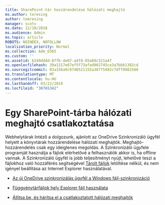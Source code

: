 ```yaml
---
title: SharePoint-tár hozzárendelése hálózati meghajtó
ms.author: toresing
author: tomresing
manager: scotv
ms.date: 12/10/2018
ms.audience: Admin
ms.topic: article
ROBOTS: NOINDEX, NOFOLLOW
localization_priority: Normal
ms.collection: Adm_O365
ms.custom: ''
ms.assetid: b249dddd-87fb-4e07-a4f8-05a0dc521a47
ms.openlocfilehash: 39a1317e67ef5f73afad902745ce3a7bbb1382cd
ms.sourcegitcommit: 03a156a9c9740521155a30775492c7dff0982588
ms.translationtype: MT
ms.contentlocale: hu-HU
ms.lasthandoff: 03/22/2019
ms.locfileid: "30765342"
---
```

# <a name="map-a-sharepoint-library-to-a-network-drive"></a>Egy SharePoint-tárba hálózati meghajtó csatlakoztatása

Webhelytárak Intéző a dolgozunk, ajánlott az OneDrive Szinkronizáló ügyfél helyett a könyvtárak hozzárendelése hálózati meghajtók. Meghajtó-hozzárendelés csak egy ideiglenes megoldás. A Szinkronizáló ügyfele programját használja a fájlok elérhetővé a felhasználók akkor is, ha offline vannak. A Szinkronizáló ügyfél is jobb teljesítményt nyújt, lehetővé teszi a fájlokhoz való hozzáférés segítségével [Tárolt fájlok](https://support.office.com/article/Learn-about-OneDrive-Files-On-Demand-0E6860D3-D9F3-4971-B321-7092438FB38E) letöltése nélkül, és nem igényel beállítása az Internet Explorer használatával. 
  
- [Az új OneDrive szinkronizálás ügyfél a Windows fájl-szinkronizáció](https://go.microsoft.com/fwlink/?linkid=866427)
    
- [Függvénytárfájlok hely Explorer fájl használata](https://go.microsoft.com/fwlink/?linkid=866291)
    
- [Állítsa be, és hárítsa el a csatlakoztatott hálózati meghajtók](https://support.microsoft.com/kb/2616712)
    

